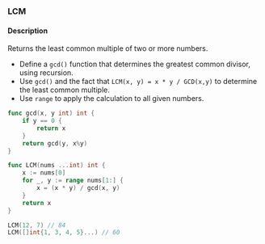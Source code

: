 ### LCM

#### Description

Returns the least common multiple of two or more numbers.

- Define a `gcd()` function that determines the greatest common divisor, using recursion.
- Use `gcd()` and the fact that `LCM(x, y) = x * y / GCD(x,y)` to determine the least common multiple.
- Use `range` to apply the calculation to all given numbers.

```go
func gcd(x, y int) int {
	if y == 0 {
		return x
	}
	return gcd(y, x%y)
}

func LCM(nums ...int) int {
	x := nums[0]
	for _, y := range nums[1:] {
		x = (x * y) / gcd(x, y)
	}
	return x
}
```

```go
LCM(12, 7) // 84
LCM([]int{1, 3, 4, 5}...) // 60
```
